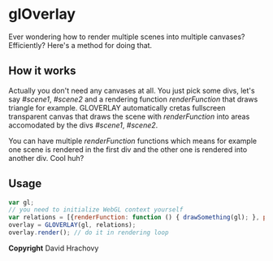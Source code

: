 # glOverlay

Ever wondering how to render multiple scenes into multiple canvases? Efficiently? Here's a method for doing that.

## How it works

Actually you don't need any canvases at all. You just pick some divs, let's say _#scene1_, _#scene2_ and a rendering function _renderFunction_ that draws triangle for example. GLOVERLAY automatically cretas fullscreen transparent canvas that draws the scene with _renderFunction_ into areas accomodated by the divs _#scene1_, _#scene2_.

You can have multiple _renderFunction_ functions which means for example one scene is rendered in the first div and the other one is rendered into another div. Cool huh?

## Usage

```javascript
var gl;
// you need to initialize WebGL context yourself
var relations = [{renderFunction: function () { drawSomething(gl); }, placeholders: ['#scene1', '#scene2']}];
overlay = GLOVERLAY(gl, relations);
overlay.render(); // do it in rendering loop
```

__Copyright__ David Hrachovy